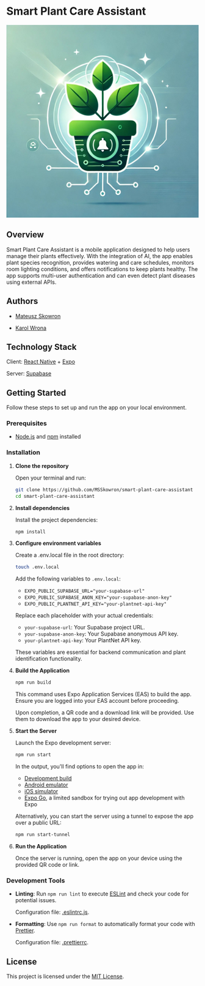 # Smart Plant Care Assistant

![Logo](./docs/logo.jpg 'Logo')

## Overview

Smart Plant Care Assistant is a mobile application designed to help users manage their plants effectively. With the integration of AI, the app enables plant species recognition, provides watering and care schedules, monitors room lighting conditions, and offers notifications to keep plants healthy. The app supports multi-user authentication and can even detect plant diseases using external APIs.

## Authors

- [Mateusz Skowron](https://github.com/MSSkowron)

- [Karol Wrona](https://github.com/Kawron)

## Technology Stack

Client: [React Native](https://reactnative.dev/) + [Expo](https://expo.dev/)

Server: [Supabase](https://supabase.com/)

## Getting Started

Follow these steps to set up and run the app on your local environment.

### Prerequisites

- [Node.js](https://nodejs.org/en) and [npm](https://docs.npmjs.com/downloading-and-installing-node-js-and-npm) installed

### Installation

1. **Clone the repository**

    Open your terminal and run:

    ```bash
    git clone https://github.com/MSSkowron/smart-plant-care-assistant
    cd smart-plant-care-assistant
    ```

2. **Install dependencies**

    Install the project dependencies:

    ```bash
    npm install
    ```

3. **Configure environment variables**

    Create a .env.local file in the root directory:

    ```bash
    touch .env.local
    ```

    Add the following variables to `.env.local`:

    - `EXPO_PUBLIC_SUPABASE_URL="your-supabase-url"`
    - `EXPO_PUBLIC_SUPABASE_ANON_KEY="your-supabase-anon-key"`
    - `EXPO_PUBLIC_PLANTNET_API_KEY="your-plantnet-api-key"`

    Replace each placeholder with your actual credentials:

    - `your-supabase-url`: Your Supabase project URL.
    - `your-supabase-anon-key`: Your Supabase anonymous API key.
    - `your-plantnet-api-key`: Your PlantNet API key.

    These variables are essential for backend communication and plant identification functionality.

4. **Build the Application**

    ```bash
    npm run build
    ```

    This command uses Expo Application Services (EAS) to build the app. Ensure you are logged into your EAS account before proceeding.

    Upon completion, a QR code and a download link will be provided. Use them to download the app to your desired device.

5. **Start the Server**

    Launch the Expo development server:

    ```bash
    npm run start
    ```

    In the output, you'll find options to open the app in:

    - [Development build](https://docs.expo.dev/develop/development-builds/introduction/)
    - [Android emulator](https://docs.expo.dev/workflow/android-studio-emulator/)
    - [iOS simulator](https://docs.expo.dev/workflow/ios-simulator/)
    - [Expo Go](https://expo.dev/go), a limited sandbox for trying out app development with Expo

    Alternatively, you can start the server using a tunnel to expose the app over a public URL:

    ```bash
    npm run start-tunnel
    ```

6. **Run the Application**

    Once the server is running, open the app on your device using the provided QR code or link.

### Development Tools

- **Linting**: Run `npm run lint` to execute [ESLint](https://eslint.org/) and check your code for potential issues.

    Configuration file: [.eslintrc.js](./.eslintrc.js).

- **Formatting**: Use `npm run format` to automatically format your code with [Prettier](https://prettier.io/).

    Configuration file: [.prettierrc](./.prettierrc).

## License

This project is licensed under the [MIT License](./LICENSE).
